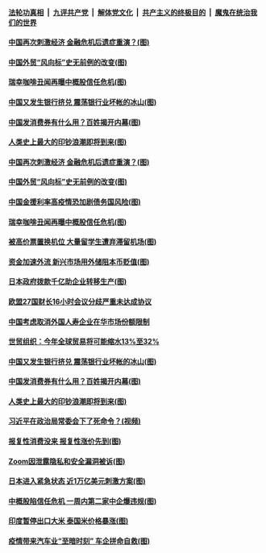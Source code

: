 ####  [法轮功真相](../../../../basic/blob/master/README.md?t=04101130) &nbsp;|&nbsp; [九评共产党](../../../../9ping.md/blob/master/README.md?t=04101130) &nbsp;|&nbsp; [解体党文化](../../../../jtdwh.md/blob/master/README.md?t=04101130)  &nbsp;|&nbsp; [共产主义的终极目的](../../../../gczydzjmd.md/blob/master/README.md?t=04101130) &nbsp;|&nbsp; [魔鬼在统治我们的世界](../../../../mgztzwmdsj.md/blob/master/README.md?t=04101130) 

#### [中国再次刺激经济 金融危机后遗症重演？(图)](../pages/p5/929186.md?t=04101130) 

#### [中国外贸“风向标”史无前例的改变(图)](../pages/p5/929227.md?t=04101130) 

#### [瑞幸咖啡丑闻再曝中概股信任危机(图)](../pages/p5/929245.md?t=04101130) 

#### [中国又发生银行挤兑 震荡银行业坏帐的冰山(图)](../pages/p5/929067.md?t=04101130) 

#### [中国发消费券有什么用？百姓揭开内幕(图)](../pages/p5/929097.md?t=04101130) 

#### [人类史上最大的印钞浪潮即将到来(图)](../pages/p5/929120.md?t=04101130) 

#### [中国再次刺激经济 金融危机后遗症重演？(图)](../pages/p5/929186.md?t=04101130) 

#### [中国外贸“风向标”史无前例的改变(图)](../pages/p5/929227.md?t=04101130) 

#### [中国金援利率高疫情恐加剧债务国风险(图)](../pages/p5/929247.md?t=04101130) 

#### [瑞幸咖啡丑闻再曝中概股信任危机(图)](../pages/p5/929245.md?t=04101130) 

#### [被高价票置换机位 大量留学生遭弃滞留机场(图)](../pages/p5/929234.md?t=04101130) 

#### [资金加速外流 新兴市场用外储阻本币贬值(图)](../pages/p5/929215.md?t=04101130) 

#### [日本政府拨款千亿助企业转移生产(图)](../pages/p5/929213.md?t=04101130) 

#### [欧盟27国财长16小时会议分歧严重未达成协议](../pages/p5/929183.md?t=04101130) 

#### [中国考虑取消外国人寿企业在华市场份额限制](../pages/p5/929176.md?t=04101130) 

#### [世贸组织：今年全球贸易将可能缩水13%至32%](../pages/p5/929175.md?t=04101130) 

#### [中国又发生银行挤兑 震荡银行业坏帐的冰山(图)](../pages/p5/929067.md?t=04101130) 

#### [中国发消费券有什么用？百姓揭开内幕(图)](../pages/p5/929097.md?t=04101130) 

#### [人类史上最大的印钞浪潮即将到来(图)](../pages/p5/929120.md?t=04101130) 

#### [习近平在政治局常委会下了死命令？(视频)](../pages/p5/929105.md?t=04101130) 

#### [报复性消费没来 报复性涨价先到(图)](../pages/p5/929117.md?t=04101130) 

#### [Zoom因泄露隐私和安全漏洞被诉(图)](../pages/p5/929115.md?t=04101130) 

#### [日本进入紧急状态 近1万亿美元刺激方案(图)](../pages/p5/929114.md?t=04101130) 

#### [中概股陷信任危机 一周内第二家中企爆违规(图)](../pages/p5/929100.md?t=04101130) 

#### [印度暂停出口大米 泰国米价格暴涨(图)](../pages/p5/929099.md?t=04101130) 

#### [疫情带来汽车业“至暗时刻” 车企拼命自救(图)](../pages/p5/929085.md?t=04101130) 

